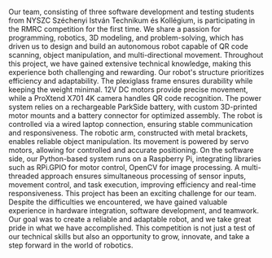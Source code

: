 Our team, consisting of three software development and testing students from NYSZC Széchenyi István Technikum és Kollégium, is participating in the RMRC competition for the first time. We share a passion for programming, robotics, 3D modeling, and problem-solving, which has driven us to design and build an autonomous robot capable of QR code scanning, object manipulation, and multi-directional movement. Throughout this project, we have gained extensive technical knowledge, making this experience both challenging and rewarding.
Our robot's structure prioritizes efficiency and adaptability. The plexiglass frame ensures durability while keeping the weight minimal. 12V DC motors provide precise movement, while a ProXtend X701 4K camera handles QR code recognition. The power system relies on a rechargeable ParkSide battery, with custom 3D-printed motor mounts and a battery connector for optimized assembly. The robot is controlled via a wired laptop connection, ensuring stable communication and responsiveness.
The robotic arm, constructed with metal brackets, enables reliable object manipulation. Its movement is powered by servo motors, allowing for controlled and accurate positioning.
On the software side, our Python-based system runs on a Raspberry Pi, integrating libraries such as RPi.GPIO for motor control, OpenCV for image processing. A multi-threaded approach ensures simultaneous processing of sensor inputs, movement control, and task execution, improving efficiency and real-time responsiveness.
This project has been an exciting challenge for our team. Despite the difficulties we encountered, we have gained valuable experience in hardware integration, software development, and teamwork. Our goal was to create a reliable and adaptable robot, and we take great pride in what we have accomplished. This competition is not just a test of our technical skills but also an opportunity to grow, innovate, and take a step forward in the world of robotics.
